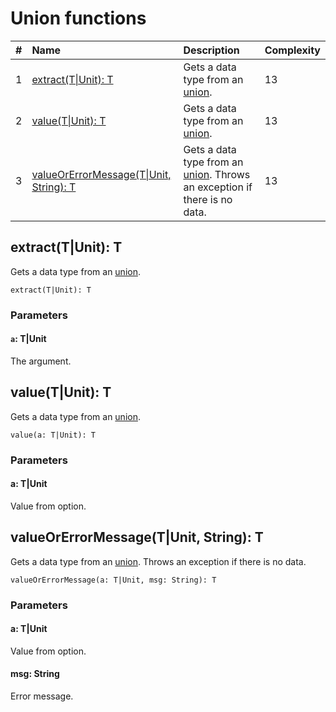 # Union functions

| # | Name | Description | Complexity |
| :--- | :--- | :--- | :--- |
| 1 | [extract(T&#124;Unit): T](#extract) | Gets a data type from an [union](/ride/data-types/union.md). | 13 |
| 2 | [value(T&#124;Unit): T](#value) | Gets a data type from an [union](/ride/data-types/union.md). | 13 |
| 3 | [valueOrErrorMessage(T&#124;Unit, String): T](#value-error) | Gets a data type from an [union](/ride/data-types/union.md). Throws an exception if there is no data. | 13 |

## extract(T|Unit): T<a id="extract"></a>

Gets a data type from an [union](/ride/data-types/union.md).

``` ride
extract(T|Unit): T
```

### Parameters

#### `a`: T|Unit

The argument.

## value(T|Unit): T<a id="value"></a>

Gets a data type from an [union](/ride/data-types/union.md).

``` ride
value(a: T|Unit): T
```

### Parameters

#### a: T|Unit

Value from option.

## valueOrErrorMessage(T|Unit, String): T<a id="value-error"></a>

Gets a data type from an [union](/ride/data-types/union.md). Throws an exception if there is no data.

``` ride
valueOrErrorMessage(a: T|Unit, msg: String): T
```

### Parameters

#### a: T|Unit

Value from option.

#### msg: String

Error message.

